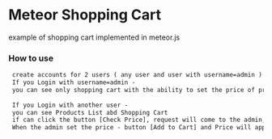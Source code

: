 Meteor Shopping Cart
=====================
example of shopping cart implemented in meteor.js

### How to use
```html
 create accounts for 2 users ( any user and user with username=admin ) 
 If you Login with username=admin - 
 you can see only shopping cart with the ability to set the price of products
 
 If you Login with another user - 
 you can see Products List abd Shopping Cart
 if can click the button [Check Price], request will come to the admin,
 When the admin set the price - button [Add to Cart] and Price will appear
```
